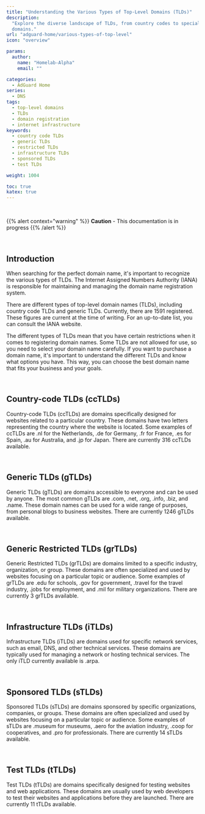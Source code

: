 ```yaml
---
title: "Understanding the Various Types of Top-Level Domains (TLDs)"
description:
  "Explore the diverse landscape of TLDs, from country codes to specialized
  domains."
url: "adguard-home/various-types-of-top-level"
icon: "overview"

params:
  author:
    name: "Homelab-Alpha"
    email: ""

categories:
  - AdGuard Home
series:
  - DNS
tags:
  - top-level domains
  - TLDs
  - domain registration
  - internet infrastructure
keywords:
  - country code TLDs
  - generic TLDs
  - restricted TLDs
  - infrastructure TLDs
  - sponsored TLDs
  - test TLDs

weight: 1004

toc: true
katex: true
---
```


<br />

{{% alert context="warning" %}}
**Caution** - This documentation is in progress
{{% /alert %}}

<br />

## Introduction

When searching for the perfect domain name, it's important to recognize the
various types of TLDs. The Internet Assigned Numbers Authority (IANA) is
responsible for maintaining and managing the domain name registration system.

There are different types of top-level domain names (TLDs), including country
code TLDs and generic TLDs. Currently, there are 1591 registered. These figures
are current at the time of writing. For an up-to-date list, you can consult the
IANA website.

The different types of TLDs mean that you have certain restrictions when it
comes to registering domain names. Some TLDs are not allowed for use, so you
need to select your domain name carefully. If you want to purchase a domain
name, it's important to understand the different TLDs and know what options you
have. This way, you can choose the best domain name that fits your business and
your goals.

<br />

## Country-code TLDs (ccTLDs)

Country-code TLDs (ccTLDs) are domains specifically designed for websites
related to a particular country. These domains have two letters representing the
country where the website is located. Some examples of ccTLDs are .nl for the
Netherlands, .de for Germany, .fr for France, .es for Spain, .au for Australia,
and .jp for Japan. There are currently 316 ccTLDs available.

<br />

## Generic TLDs (gTLDs)

Generic TLDs (gTLDs) are domains accessible to everyone and can be used by
anyone. The most common gTLDs are .com, .net, .org, .info, .biz, and .name.
These domain names can be used for a wide range of purposes, from personal blogs
to business websites. There are currently 1246 gTLDs available.

<br />

## Generic Restricted TLDs (grTLDs)

Generic Restricted TLDs (grTLDs) are domains limited to a specific industry,
organization, or group. These domains are often specialized and used by websites
focusing on a particular topic or audience. Some examples of grTLDs are .edu for
schools, .gov for government, .travel for the travel industry, .jobs for
employment, and .mil for military organizations. There are currently 3 grTLDs
available.

<br />

## Infrastructure TLDs (iTLDs)

Infrastructure TLDs (iTLDs) are domains used for specific network services, such
as email, DNS, and other technical services. These domains are typically used
for managing a network or hosting technical services. The only iTLD currently
available is .arpa.

<br />

## Sponsored TLDs (sTLDs)

Sponsored TLDs (sTLDs) are domains sponsored by specific organizations,
companies, or groups. These domains are often specialized and used by websites
focusing on a particular topic or audience. Some examples of sTLDs are .museum
for museums, .aero for the aviation industry, .coop for cooperatives, and .pro
for professionals. There are currently 14 sTLDs available.

<br />

## Test TLDs (tTLDs)

Test TLDs (tTLDs) are domains specifically designed for testing websites and web
applications. These domains are usually used by web developers to test their
websites and applications before they are launched. There are currently 11 tTLDs
available.

